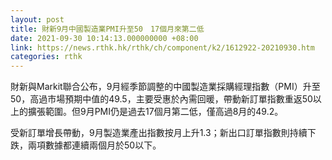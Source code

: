 ```yaml
---
layout: post
title: 財新9月中國製造業PMI升至50　17個月來第二低
date: 2021-09-30 10:14:13.000000000 +08:00
link: https://news.rthk.hk/rthk/ch/component/k2/1612922-20210930.htm
categories: rthk
---
```


財新與Markit聯合公布，9月經季節調整的中國製造業採購經理指數（PMI）升至50，高過市場預期中值的49.5，主要受惠於內需回暖，帶動新訂單指數重返50以上的擴張範圍。但9月PMI仍是過去17個月第二低，僅高過8月的49.2。

受新訂單增長帶動，9月製造業產出指數按月上升1.3；新出口訂單指數則持續下跌，兩項數據都連續兩個月於50以下。
